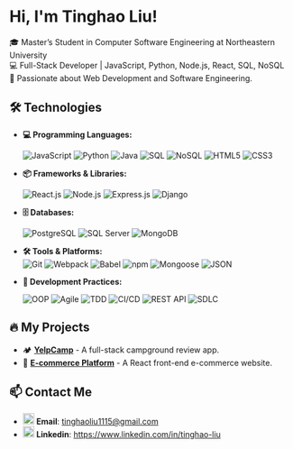 # Hi, I'm Tinghao Liu!

🎓 Master’s Student in Computer Software Engineering at Northeastern University  
💻 Full-Stack Developer | JavaScript, Python, Node.js, React, SQL, NoSQL  
🚀 Passionate about Web Development and Software Engineering.

## 🛠 **Technologies**
- **💻 Programming Languages:**
  
  ![JavaScript](https://img.shields.io/badge/-JavaScript-F7DF1E?logo=javascript&logoColor=black&style=flat-square)
  ![Python](https://img.shields.io/badge/-Python-3776AB?logo=python&logoColor=white&style=flat-square)
  ![Java](https://img.shields.io/badge/-Java-007396?logo=java&logoColor=white&style=flat-square)
  ![SQL](https://img.shields.io/badge/-SQL-4479A1?logo=postgresql&logoColor=white&style=flat-square)
  ![NoSQL](https://img.shields.io/badge/-NoSQL-005571?logo=mongodb&logoColor=white&style=flat-square)
  ![HTML5](https://img.shields.io/badge/-HTML5-E34F26?logo=html5&logoColor=white&style=flat-square)
  ![CSS3](https://img.shields.io/badge/-CSS3-1572B6?logo=css3&logoColor=white&style=flat-square)

- **📦 Frameworks & Libraries:**
  
  ![React.js](https://img.shields.io/badge/-React-61DAFB?logo=react&logoColor=black&style=flat-square)
  ![Node.js](https://img.shields.io/badge/-Node.js-339933?logo=node.js&logoColor=white&style=flat-square)
  ![Express.js](https://img.shields.io/badge/-Express.js-000000?logo=express&logoColor=white&style=flat-square)
  ![Django](https://img.shields.io/badge/-Django-092E20?logo=django&logoColor=white&style=flat-square)

- **🗄 Databases:**
  
  ![PostgreSQL](https://img.shields.io/badge/-PostgreSQL-336791?logo=postgresql&logoColor=white&style=flat-square)
  ![SQL Server](https://img.shields.io/badge/-SQL%20Server-CC2927?logo=microsoft-sql-server&logoColor=white&style=flat-square)
  ![MongoDB](https://img.shields.io/badge/-MongoDB-47A248?logo=mongodb&logoColor=white&style=flat-square)

- **🛠 Tools & Platforms:**  
  ![Git](https://img.shields.io/badge/-Git-F05032?logo=git&logoColor=white&style=flat-square)
  ![Webpack](https://img.shields.io/badge/-Webpack-8DD6F9?logo=webpack&logoColor=black&style=flat-square)
  ![Babel](https://img.shields.io/badge/-Babel-F9DC3E?logo=babel&logoColor=black&style=flat-square)
  ![npm](https://img.shields.io/badge/-npm-CB3837?logo=npm&logoColor=white&style=flat-square)
  ![Mongoose](https://img.shields.io/badge/-Mongoose-880000?logo=mongodb&logoColor=white&style=flat-square)
  ![JSON](https://img.shields.io/badge/-JSON-000000?logo=json&logoColor=white&style=flat-square)

- **🚀 Development Practices:**
  
  ![OOP](https://img.shields.io/badge/-OOP-blueviolet?style=flat-square)
  ![Agile](https://img.shields.io/badge/-Agile-blue?style=flat-square)
  ![TDD](https://img.shields.io/badge/-TDD-orange?style=flat-square)
  ![CI/CD](https://img.shields.io/badge/-CI/CD-red?style=flat-square)
  ![REST API](https://img.shields.io/badge/-REST%20API-0082C9?style=flat-square)
  ![SDLC](https://img.shields.io/badge/-SDLC-660099?style=flat-square)

## 🔥 My Projects
- 🏕 [**YelpCamp**](https://github.com/ting-haoliu/yelpcamp) - A full-stack campground review app.
- 🛒 [**E-commerce Platform**](https://github.com/ting-haoliu/NEU-INFO6250-Web_Dev/tree/main/final) - A React front-end e-commerce website.

## 📫 Contact Me
- <img src="https://cdn.jsdelivr.net/gh/devicons/devicon/icons/google/google-original.svg" width="20"/> **Email**: tinghaoliu1115@gmail.com  
- <img src="https://cdn.jsdelivr.net/gh/devicons/devicon/icons/linkedin/linkedin-original.svg" width="20"/> **Linkedin**: https://www.linkedin.com/in/tinghao-liu
